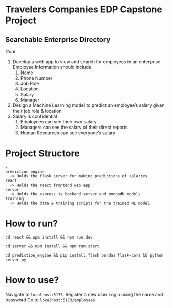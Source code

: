 # Travelers Companies EDP Capstone Project
## Searchable Enterprise Directory

*Goal*
1. Develop a web app to view and search for employees in an enterprise
Employee Information should include
    1. Name
    2. Phone Number
    3. Job Role
    4. Location
    5. Salary
    6. Manager
2. Design a Machine Learning model to predict an employee’s salary given their job role & location
3. Salary is confidential
    1. Employees can see their own salary
    2. Managers can see the salary of their direct reports
    3. Human Resources can see everyone’s salary

# Project Structore

```
/
prediction engine
  -> Holds the flask server for making predictions of salaries
react
  -> Holds the react frontend web app
server
  -> Holds the express js backend server and mongodb models
training
  -> Holds the data & training scripts for the trained ML model
```

# How to run?

```
cd react && npm install && npm run dev
```
```
cd server && npm install && npm run start
```
```
cd prediction_engine && pip install flask pandas flask-cors && python server.py
```

# How to use?
Navigate to `localhost:5173`.
Register a new user
Login using the name and password
Go to `localhost:5173/employees`